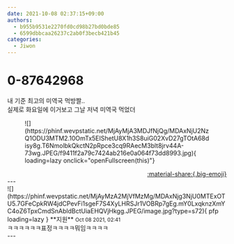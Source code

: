 ```yaml
---
date: 2021-10-08 02:37:15+09:00
authors:
  - b955b9531e2270fd0cd98b27bd0bde85
  - 6599dbbcaa26237c2ab0f3becb421b45
categories:
  - Jiwon
---
```


# 0-87642968

<div class="post-container" markdown="1">
<div class="content-container md-sidebar__scrollwrap" markdown="1">

내 기준 최고의 미역국 먹방짤..<br>실제로 화요일에 이거보고 그날 저녁 미역국 먹었더
<figure markdown="1">
![](https://phinf.wevpstatic.net/MjAyMjA3MDJfNjQg/MDAxNjU2NzQ1ODU3MTM2.10OmTx5EIShetU8X1h3S8uiG02XvD27gTOtA68disy8g.T6NmolbkQkctN2pRpce3cq9RAecM3blt8jrv44A-73wg.JPEG/f9411f2a79c7424ab216e0a064f73dd8993.jpg){ loading=lazy onclick="openFullscreen(this)"}
</figure>


</div>
</div>

<div style="text-align: right;" markdown="1">
<a href="https://weverse.io/fromis9/fanpost/0-87642968" style="text-align: right;">:material-share:{.big-emoji}</a>
</div>
---

<div class="comments-container md-sidebar__scrollwrap" markdown="1">
<div class="comment" markdown="1">
<div class='id-container' markdown="1">
![](https://phinf.wevpstatic.net/MjAyMzA2MjVfMzMg/MDAxNjg3NjU0MTExOTU5.7GFeCpkRW4jdCPevFi1sgeF7S4XyLHRSJr1VOBRp7gEg.mY0LxqknzXmYC4oZ6TpxCmdSnAbldBctUiaEHQVjHkgg.JPEG/image.jpg?type=s72){ pfp loading=lazy }
**<span class="artist">지원</span>** <small>Oct 08 2021, 02:41</small><br>
</div>
<div class='comment-body' markdown="1">
ㅋㅋㅋㅋㅋㅋ표정ㅋㅋㅋㅋ뭐임ㅋㅋㅋㅋ
</div>
</div>
</div>
---
